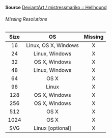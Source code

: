 __Source__ [DeviantArt / mistressmariko :: Hellhound](http://mistressmariko.deviantart.com/art/Mozilla-Hellhound-Icon-163921713)

###### Missing Resolutions
| Size |          OS          | Missing |
|:----:|:--------------------:|:-------:|
|  16  | Linux, OS X, Windows |    X    |
|  24  |    Linux, Windows    |    X    |
|  32  |     OS X, Windows    |    X    |
|  48  |    Linux, Windows    |    X    |
|  64  |         OS X         |    X    |
|  96  |         Linux        |    X    |
|  128 |     OS X, Windows    |    X    |
|  256 |     OS X, Windows    |    X    |
|  512 |         OS X         |    X    |
| 1024 |         OS X         |    X    |
|  SVG |   Linux [optional]   |    X    |